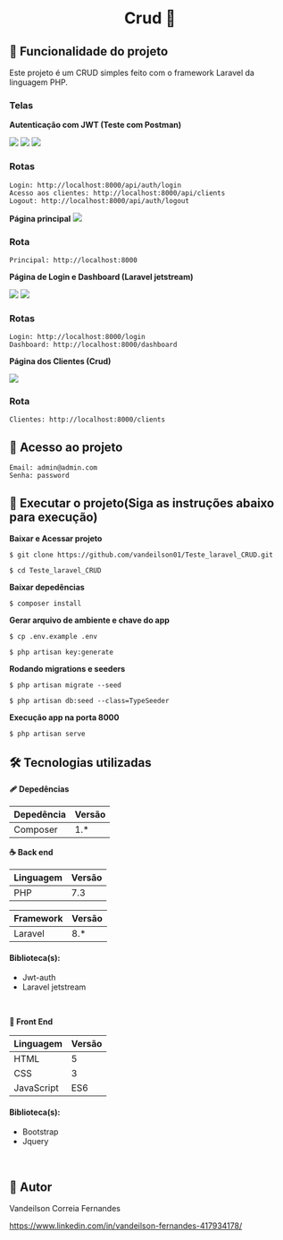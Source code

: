 <h1 align="center"> 
	 Crud 🚀  
</h1>


## :hammer: Funcionalidade do projeto

 Este projeto é um CRUD simples feito com o framework Laravel da linguagem PHP.

<h3>Telas</h3>

**Autenticação com JWT (Teste com Postman)**

<img src="https://user-images.githubusercontent.com/60020510/170698331-f478551d-3750-4f85-a883-c5f9d80272d6.PNG">
<img src="https://user-images.githubusercontent.com/60020510/170698333-5a59ca2e-0d59-485e-b8db-ffdf312685ea.PNG">
<img src="https://user-images.githubusercontent.com/60020510/170698326-f0d83145-36e0-4c82-afee-807bbb67034b.PNG">

<h3>Rotas</h5>

```
Login: http://localhost:8000/api/auth/login
Acesso aos clientes: http://localhost:8000/api/clients
Logout: http://localhost:8000/api/auth/logout
```

**Página principal**
<img src="https://user-images.githubusercontent.com/60020510/170698232-76024eeb-7fd3-4d28-b1fa-02d461845287.png">


<h3>Rota</h5>

```
Principal: http://localhost:8000
```

**Página de Login e Dashboard (Laravel jetstream)**

<img src="https://user-images.githubusercontent.com/60020510/170698236-857acf47-61ab-41fe-9be5-fca5a189a9d0.png">
<img src="https://user-images.githubusercontent.com/60020510/170698237-6e5de46e-c92f-452e-8683-a226fdc38e56.png">


<h3>Rotas</h5>

```
Login: http://localhost:8000/login
Dashboard: http://localhost:8000/dashboard
```

**Página dos Clientes (Crud)**

<img src="https://user-images.githubusercontent.com/60020510/170698239-e3d72066-9c12-4407-95ab-b9667729c337.png">


<h3>Rota</h5>

```
Clientes: http://localhost:8000/clients
```

## 🔑 Acesso ao projeto
```
Email: admin@admin.com
Senha: password
```

## 🚗 Executar o projeto(Siga as instruções abaixo para execução)

**Baixar e Acessar projeto**

```
$ git clone https://github.com/vandeilson01/Teste_laravel_CRUD.git

$ cd Teste_laravel_CRUD
```

**Baixar depedências**
```
$ composer install
```

**Gerar arquivo de ambiente e chave do app**
```
$ cp .env.example .env

$ php artisan key:generate
```

**Rodando migrations e seeders**
```
$ php artisan migrate --seed

$ php artisan db:seed --class=TypeSeeder
```

**Execução app na porta 8000**
```
$ php artisan serve
```

## 🛠️ Tecnologias utilizadas

**🩹 Depedências**

| Depedência | Versão |
| --- | --- |
| Composer | 1.* |

**☕ Back end**

| Linguagem | Versão |
| --- | --- |
| PHP | 7.3 | 8.0 |

| Framework | Versão |
| --- | --- |
| Laravel | 8.* |

 <h4>Biblioteca(s): </h4>
 
- Jwt-auth
- Laravel jetstream

<br/>

**🎨 Front End**

| Linguagem | Versão |
| --- | --- |
| HTML | 5 |
| CSS | 3 |
| JavaScript | ES6 |

 <h4>Biblioteca(s): </h4>
 
- Bootstrap
- Jquery

<br/>

## 🙂 Autor

Vandeilson Correia Fernandes

https://www.linkedin.com/in/vandeilson-fernandes-417934178/
